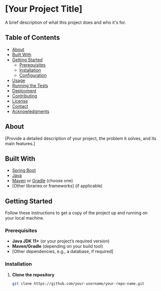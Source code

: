 # [Your Project Title]

A brief description of what this project does and who it's for.

## Table of Contents

- [About](#about)
- [Built With](#built-with)
- [Getting Started](#getting-started)
  - [Prerequisites](#prerequisites)
  - [Installation](#installation)
  - [Configuration](#configuration)
- [Usage](#usage)
- [Running the Tests](#running-the-tests)
- [Deployment](#deployment)
- [Contributing](#contributing)
- [License](#license)
- [Contact](#contact)
- [Acknowledgments](#acknowledgments)

## About

[Provide a detailed description of your project, the problem it solves, and its main features.]

## Built With

- [Spring Boot](https://spring.io/projects/spring-boot)
- [Java](https://www.oracle.com/java/)
- [Maven](https://maven.apache.org/) or [Gradle](https://gradle.org/) (choose one)
- [Other libraries or frameworks] (if applicable)

## Getting Started

Follow these instructions to get a copy of the project up and running on your local machine.

### Prerequisites

- **Java JDK 11+** (or your project’s required version)
- **Maven/Gradle** (depending on your build tool)
- [Other dependencies, e.g., a database, if required]

### Installation

1. **Clone the repository**

   ```bash
   git clone https://github.com/your-username/your-repo-name.git

